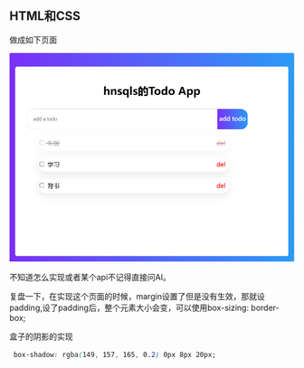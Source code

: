 ## HTML和CSS

做成如下页面

![image-20250108215310708](images/全栈.assets/image-20250108215310708.png)

不知道怎么实现或者某个api不记得直接问AI。

复盘一下，在实现这个页面的时候，margin设置了但是没有生效，那就设padding,设了padding后，整个元素大小会变，可以使用box-sizing: border-box;

盒子的阴影的实现

```css
 box-shadow: rgba(149, 157, 165, 0.2) 0px 8px 20px;
```

